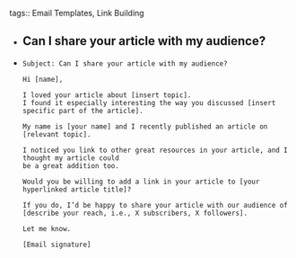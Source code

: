 tags:: Email Templates, Link Building

- ## Can I share your article with my audience?
- ```
  Subject: Can I share your article with my audience?
  
  Hi [name],
  
  I loved your article about [insert topic]. 
  I found it especially interesting the way you discussed [insert specific part of the article].
  
  My name is [your name] and I recently published an article on [relevant topic].
  
  I noticed you link to other great resources in your article, and I thought my article could 
  be a great addition too. 
  
  Would you be willing to add a link in your article to [your hyperlinked article title]? 
  
  If you do, I’d be happy to share your article with our audience of [describe your reach, i.e., X subscribers, X followers].
  
  Let me know.
  
  [Email signature]
  ```